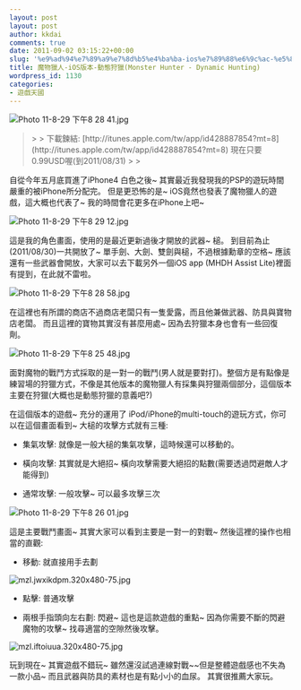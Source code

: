 ```yaml
---
layout: post
layout: post
author: kkdai
comments: true
date: 2011-09-02 03:15:22+00:00
slug: '%e9%ad%94%e7%89%a9%e7%8d%b5%e4%ba%ba-ios%e7%89%88%e6%9c%ac-%e5%8b%95%e6%85%8b%e7%8b%a9%e7%8d%b5monster-hunter-dynamic-hunting'
title: 魔物獵人-iOS版本-動態狩獵(Monster Hunter - Dynamic Hunting)
wordpress_id: 1130
categories:
- 遊戲天國
---
```


![Photo 11-8-29 下午8 28 41.jpg](http://farm7.static.flickr.com/6061/6094717451_c3258ac471.jpg)

 

<blockquote>  
> 
> 下載鍊結: [http://itunes.apple.com/tw/app/id428887854?mt=8](http://itunes.apple.com/tw/app/id428887854?mt=8)   
現在只要0.99USD喔(到2011/08/31)
> 
> </blockquote>

 

自從今年五月底買進了iPhone4 白色之後~ 其實最近我發現我的PSP的遊玩時間嚴重的被iPhone所分配完。 但是更恐怖的是~ iOS竟然也發表了魔物獵人的遊戲，這大概也代表了~ 我的時間會花更多在iPhone上吧~

 

![Photo 11-8-29 下午8 29 12.jpg](http://farm7.static.flickr.com/6086/6095258562_30086ec6fe.jpg)


<!-- more -->
  

這是我的角色畫面，使用的是最近更新過後才開放的武器~ 槌。 到目前為止(2011/08/30)一共開放了~ 單手劍、大劍、雙劍與槌，不過根據勳章的空格~ 應該還有一些武器會開放，大家可以去下載另外一個iOS app (MHDH Assist Lite)裡面有提到，在此就不雷啦。

 

![Photo 11-8-29 下午8 28 58.jpg](http://farm7.static.flickr.com/6204/6095258178_19f2959db3.jpg)

 

在這裡也有所謂的商店不過商店老闆只有一隻愛露，而且他兼做武器、防具與寶物店老闆。 而且這裡的寶物其實沒有甚麼用處~ 因為去狩獵本身也會有一些回復劑。

 

![Photo 11-8-29 下午8 25 48.jpg](http://farm7.static.flickr.com/6209/6095257260_c408046305.jpg)

 

面對魔物的戰鬥方式採取的是一對一的戰鬥(男人就是要對打)。整個方是有點像是練習場的狩獵方式，不像是其他版本的魔物獵人有採集與狩獵兩個部分，這個版本主要在狩獵(大概也是動態狩獵的意義吧?)

 

在這個版本的遊戲~ 充分的運用了 iPod/iPhone的multi-touch的遊玩方式，你可以在這個畫面看到~ 大槌的攻擊方式就有三種:

 

  
  * 集氣攻擊: 就像是一般大槌的集氣攻擊，這時候還可以移動的。 
   
  * 橫向攻擊: 其實就是大絕招~ 橫向攻擊需要大絕招的點數(需要透過閃避敵人才能得到) 
   
  * 通常攻擊: 一般攻擊~ 可以最多攻擊三次 
 

![Photo 11-8-29 下午8 26 01.jpg](http://farm7.static.flickr.com/6200/6094717173_c6f2d20074.jpg)

 

這是主要戰鬥畫面~ 其實大家可以看到主要是一對一的對戰~ 然後這裡的操作也相當的直觀:

 

  
  * 移動: 就直接用手去劃 
 

![mzl.jwxikdpm.320x480-75.jpg](http://farm7.static.flickr.com/6080/6094761555_93d9c5ca48.jpg)

 

  
  * 點擊: 普通攻擊 
   
  * 兩根手指頭向左右劃: 閃避~ 這也是這款遊戲的重點~ 因為你需要不斷的閃避魔物的攻擊~ 找尋適當的空隙然後攻擊。 
 

 

![mzl.iftoiuua.320x480-75.jpg](http://farm7.static.flickr.com/6075/6094761323_49f1d2a4e4.jpg)

 

 

玩到現在~ 其實遊戲不錯玩~ 雖然還沒試過連線對戰~~但是整體遊戲感也不失為一款小品~ 而且武器與防具的素材也是有點小小的血尿。 其實很推薦大家玩。
